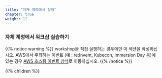 ```yaml
---
title: "자체 계정에서 실행"
chapter: true
weight: 12
---
```


### 자체 계정에서 워크샵 실습하기

{{% notice warning %}}
workshop을 직접 실행하는 경우에만 이 섹션을 작성하십시오. AWS에서 주최하는 이벤트 (예 : re:Invent, Kubecon, Immersion Day 등)에 있는 경우 [AWS 호스팅 이벤트 참석](../aws_event/)로 이동하십시오.
{{% /notice %}}

{{% children %}}
